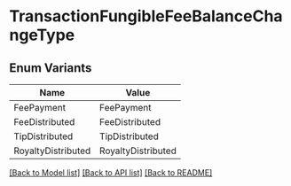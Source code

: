 # TransactionFungibleFeeBalanceChangeType

## Enum Variants

| Name | Value |
|---- | -----|
| FeePayment | FeePayment |
| FeeDistributed | FeeDistributed |
| TipDistributed | TipDistributed |
| RoyaltyDistributed | RoyaltyDistributed |


[[Back to Model list]](../README.md#documentation-for-models) [[Back to API list]](../README.md#documentation-for-api-endpoints) [[Back to README]](../README.md)


